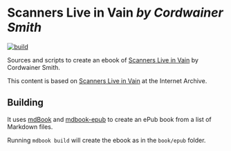 # Scanners Live in Vain *by Cordwainer Smith*

[![build](https://github.com/arminha/cordwainer-smith-scanners/workflows/build/badge.svg)](https://github.com/arminha/cordwainer-smith-scanners/actions?query=workflow%3Abuild)

Sources and scripts to create an ebook of [Scanners Live in Vain](https://en.wikipedia.org/wiki/Scanners_Live_in_Vain) by Cordwainer Smith.

This content is based on [Scanners Live in Vain](https://archive.org/details/ScannersLiveInVain) at the Internet Archive.

## Building

It uses [mdBook](https://github.com/rust-lang/mdBook) and
[mdbook-epub](https://github.com/Michael-F-Bryan/mdbook-epub) to create
an ePub book from a list of Markdown files.

Running `mdbook build` will create the ebook as  in the `book/epub` folder.
